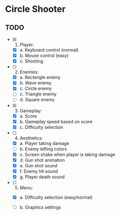 # Circle Shooter

## TODO

- [x] 1. Player:
  - [x] a. Keyboard control (normal)
  - [x] b. Mouse control (easy)
  - [x] c. Shooting
  
- [ ] 2. Enemies:
  - [x] a. Rectangle enemy
  - [x] b. Wave enemy
  - [x] c. Circle enemy
  - [ ] c. Triangle enemy
  - [ ] d. Square enemy
  
- [x] 3. Gameplay:
  - [x] a. Score
  - [x] b. Gameplay speed based on score
  - [x] c. Difficulty selection
  
- [ ] 4. Aesthetics:
  - [x] a. Player taking damage
  - [ ] b. Enemy lefting colors
  - [x] c. Screen shake when player is taking damage
  - [x] d. Gun shot animation
  - [x] e. Gun shot sound
  - [x] f. Enemy hit sound
  - [x] g. Player death sound
  
- [ ] 5. Menu:
  - [x] a. Difficulty selection (easy/normal)
  - [ ] b. Graphics settings
  
